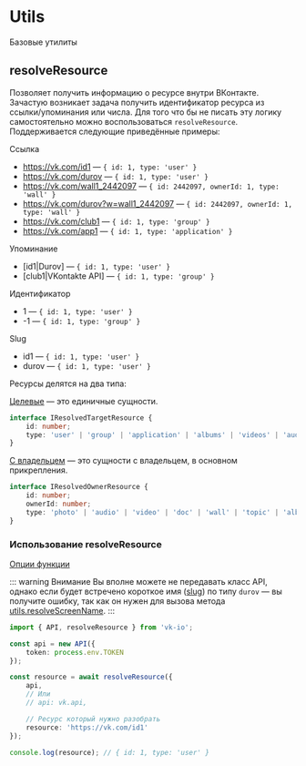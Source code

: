 # Utils

Базовые утилиты

## resolveResource

Позволяет получить информацию о ресурсе внутри ВКонтакте. Зачастую возникает задача получить идентификатор ресурса из ссылки/упоминания или числа. Для того что бы не писать эту логику самостоятельно можно воспользоваться `resolveResource`. Поддерживается следующие приведённые примеры:

Ссылка
- https://vk.com/id1 — `{ id: 1, type: 'user' }`
- https://vk.com/durov — `{ id: 1, type: 'user' }`
- https://vk.com/wall1_2442097 — `{ id: 2442097, ownerId: 1, type: 'wall' }`
- https://vk.com/durov?w=wall1_2442097 — `{ id: 2442097, ownerId: 1, type: 'wall' }`
- https://vk.com/club1 — `{ id: 1, type: 'group' }`
- https://vk.com/app1 — `{ id: 1, type: 'application' }`

Упоминание
- \[id1|Durov\] — `{ id: 1, type: 'user' }`
- \[club1|VKontakte API\] — `{ id: 1, type: 'group' }`

Идентификатор
- 1 — `{ id: 1, type: 'user' }`
- -1 — `{ id: 1, type: 'group' }`

Slug
- id1 — `{ id: 1, type: 'user' }`
- durov — `{ id: 1, type: 'user' }`

Ресурсы делятся на два типа:

[Целевые](https://negezor.github.io/vk-io/references/vk-io/interfaces/IResolvedTargetResource.html) — это единичные сущности.
```ts
interface IResolvedTargetResource {
    id: number;
    type: 'user' | 'group' | 'application' | 'albums' | 'videos' | 'audios';
}
```

[С владельцем](https://negezor.github.io/vk-io/references/vk-io/interfaces/IResolvedOwnerResource.html) — это сущности с владельцем, в основном прикрепления.

```ts
interface IResolvedOwnerResource {
    id: number;
    ownerId: number;
    type: 'photo' | 'audio' | 'video' | 'doc' | 'wall' | 'topic' | 'album';
}
```

### Использование resolveResource
[Опции функции](https://negezor.github.io/vk-io/references/vk-io/interfaces/IResolveResourceOptions.html)

::: warning Внимание
Вы вполне можете не передавать класс API, однако если будет встречено короткое имя ([slug](https://en.wikipedia.org/wiki/Clean_URL#Slug)) по типу `durov` — вы получите ошибку, так как он нужен для вызова метода [utils.resolveScreenName](https://vk.com/dev/utils.resolveScreenName).
:::

```ts
import { API, resolveResource } from 'vk-io';

const api = new API({
    token: process.env.TOKEN
});

const resource = await resolveResource({
    api,
    // Или
    // api: vk.api,

    // Ресурс который нужно разобрать
    resource: 'https://vk.com/id1'
});

console.log(resource); // { id: 1, type: 'user' }
```
